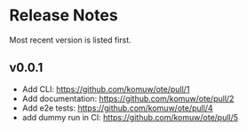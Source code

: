 # Release Notes

Most recent version is listed first.  


## v0.0.1
- Add CLI: https://github.com/komuw/ote/pull/1
- Add documentation: https://github.com/komuw/ote/pull/2
- Add e2e tests: https://github.com/komuw/ote/pull/4
- add dummy run in CI: https://github.com/komuw/ote/pull/5
